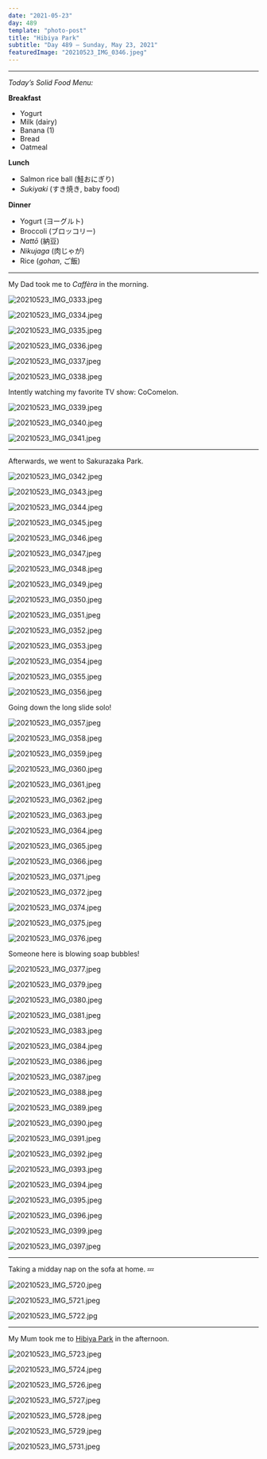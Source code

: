 ```yaml
---
date: "2021-05-23"
day: 489
template: "photo-post"
title: "Hibiya Park"
subtitle: "Day 489 – Sunday, May 23, 2021"
featuredImage: "20210523_IMG_0346.jpeg"
---
```


<hr />

_Today’s Solid Food Menu:_

**Breakfast**

- Yogurt
- Milk (dairy)
- Banana (1)
- Bread
- Oatmeal

**Lunch**

- Salmon rice ball (鮭おにぎり)
- *Sukiyaki* (すき焼き, baby food)

**Dinner**

- Yogurt (ヨーグルト)
- Broccoli (ブロッコリー)
- *Nattō* (納豆)
- *Nikujaga* (肉じゃが)
- Rice (*gohan*, ご飯)

<hr />

My Dad took me to *Caffèra* in the morning.

![20210523_IMG_0333.jpeg](20210523_IMG_0333.jpeg)

![20210523_IMG_0334.jpeg](20210523_IMG_0334.jpeg)

![20210523_IMG_0335.jpeg](20210523_IMG_0335.jpeg)

![20210523_IMG_0336.jpeg](20210523_IMG_0336.jpeg)

![20210523_IMG_0337.jpeg](20210523_IMG_0337.jpeg)

![20210523_IMG_0338.jpeg](20210523_IMG_0338.jpeg)

Intently watching my favorite TV show: CoComelon.

![20210523_IMG_0339.jpeg](20210523_IMG_0339.jpeg)

![20210523_IMG_0340.jpeg](20210523_IMG_0340.jpeg)

![20210523_IMG_0341.jpeg](20210523_IMG_0341.jpeg)

<hr />

Afterwards, we went to Sakurazaka Park.

![20210523_IMG_0342.jpeg](20210523_IMG_0342.jpeg)

![20210523_IMG_0343.jpeg](20210523_IMG_0343.jpeg)

![20210523_IMG_0344.jpeg](20210523_IMG_0344.jpeg)

![20210523_IMG_0345.jpeg](20210523_IMG_0345.jpeg)

![20210523_IMG_0346.jpeg](20210523_IMG_0346.jpeg)

![20210523_IMG_0347.jpeg](20210523_IMG_0347.jpeg)

![20210523_IMG_0348.jpeg](20210523_IMG_0348.jpeg)

![20210523_IMG_0349.jpeg](20210523_IMG_0349.jpeg)

![20210523_IMG_0350.jpeg](20210523_IMG_0350.jpeg)

![20210523_IMG_0351.jpeg](20210523_IMG_0351.jpeg)

![20210523_IMG_0352.jpeg](20210523_IMG_0352.jpeg)

![20210523_IMG_0353.jpeg](20210523_IMG_0353.jpeg)

![20210523_IMG_0354.jpeg](20210523_IMG_0354.jpeg)

![20210523_IMG_0355.jpeg](20210523_IMG_0355.jpeg)

![20210523_IMG_0356.jpeg](20210523_IMG_0356.jpeg)

Going down the long slide solo!

![20210523_IMG_0357.jpeg](20210523_IMG_0357.jpeg)

![20210523_IMG_0358.jpeg](20210523_IMG_0358.jpeg)

![20210523_IMG_0359.jpeg](20210523_IMG_0359.jpeg)

![20210523_IMG_0360.jpeg](20210523_IMG_0360.jpeg)

![20210523_IMG_0361.jpeg](20210523_IMG_0361.jpeg)

![20210523_IMG_0362.jpeg](20210523_IMG_0362.jpeg)

![20210523_IMG_0363.jpeg](20210523_IMG_0363.jpeg)

![20210523_IMG_0364.jpeg](20210523_IMG_0364.jpeg)

![20210523_IMG_0365.jpeg](20210523_IMG_0365.jpeg)

![20210523_IMG_0366.jpeg](20210523_IMG_0366.jpeg)

![20210523_IMG_0371.jpeg](20210523_IMG_0371.jpeg)

![20210523_IMG_0372.jpeg](20210523_IMG_0372.jpeg)

![20210523_IMG_0374.jpeg](20210523_IMG_0374.jpeg)

![20210523_IMG_0375.jpeg](20210523_IMG_0375.jpeg)

![20210523_IMG_0376.jpeg](20210523_IMG_0376.jpeg)

Someone here is blowing soap bubbles!

![20210523_IMG_0377.jpeg](20210523_IMG_0377.jpeg)

![20210523_IMG_0379.jpeg](20210523_IMG_0379.jpeg)

![20210523_IMG_0380.jpeg](20210523_IMG_0380.jpeg)

![20210523_IMG_0381.jpeg](20210523_IMG_0381.jpeg)

![20210523_IMG_0383.jpeg](20210523_IMG_0383.jpeg)

![20210523_IMG_0384.jpeg](20210523_IMG_0384.jpeg)

![20210523_IMG_0386.jpeg](20210523_IMG_0386.jpeg)

![20210523_IMG_0387.jpeg](20210523_IMG_0387.jpeg)

![20210523_IMG_0388.jpeg](20210523_IMG_0388.jpeg)

![20210523_IMG_0389.jpeg](20210523_IMG_0389.jpeg)

![20210523_IMG_0390.jpeg](20210523_IMG_0390.jpeg)

![20210523_IMG_0391.jpeg](20210523_IMG_0391.jpeg)

![20210523_IMG_0392.jpeg](20210523_IMG_0392.jpeg)

![20210523_IMG_0393.jpeg](20210523_IMG_0393.jpeg)

![20210523_IMG_0394.jpeg](20210523_IMG_0394.jpeg)

![20210523_IMG_0395.jpeg](20210523_IMG_0395.jpeg)

![20210523_IMG_0396.jpeg](20210523_IMG_0396.jpeg)

![20210523_IMG_0399.jpeg](20210523_IMG_0399.jpeg)

![20210523_IMG_0397.jpeg](20210523_IMG_0397.jpeg)

<hr />

Taking a midday nap on the sofa at home. 💤

![20210523_IMG_5720.jpeg](20210523_IMG_5720.jpeg)

![20210523_IMG_5721.jpeg](20210523_IMG_5721.jpeg)

![20210523_IMG_5722.jpg](20210523_IMG_5722.jpg)

<hr />

My Mum took me to <a href="https://goo.gl/maps/5AxqHFJ5ezYfGPiu5">Hibiya Park</a> in the afternoon.

![20210523_IMG_5723.jpeg](20210523_IMG_5723.jpeg)

![20210523_IMG_5724.jpeg](20210523_IMG_5724.jpeg)

![20210523_IMG_5726.jpeg](20210523_IMG_5726.jpeg)

![20210523_IMG_5727.jpeg](20210523_IMG_5727.jpeg)

![20210523_IMG_5728.jpeg](20210523_IMG_5728.jpeg)

![20210523_IMG_5729.jpeg](20210523_IMG_5729.jpeg)

![20210523_IMG_5731.jpeg](20210523_IMG_5731.jpeg)

